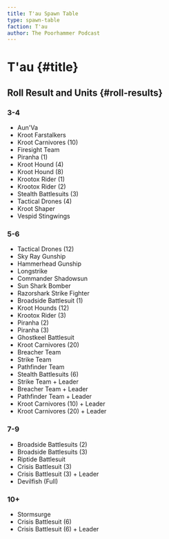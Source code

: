 ```yaml
---
title: T'au Spawn Table
type: spawn-table
faction: T'au
author: The Poorhammer Podcast
---
```


# T'au {#title}

## Roll Result and Units {#roll-results}

### 3-4

  - Aun'Va
  - Kroot Farstalkers
  - Kroot Carnivores (10)
  - Firesight Team
  - Piranha (1)
  - Kroot Hound (4)
  - Kroot Hound (8)
  - Krootox Rider (1)
  - Krootox Rider (2)
  - Stealth Battlesuits (3)
  - Tactical Drones (4)
  - Kroot Shaper
  - Vespid Stingwings

### 5-6

  - Tactical Drones (12)
  - Sky Ray Gunship
  - Hammerhead Gunship
  - Longstrike
  - Commander Shadowsun
  - Sun Shark Bomber
  - Razorshark Strike Fighter
  - Broadside Battlesuit (1)
  - Kroot Hounds (12)
  - Krootox Rider (3)
  - Piranha (2)
  - Piranha (3)
  - Ghostkeel Battlesuit
  - Kroot Carnivores (20)
  - Breacher Team
  - Strike Team
  - Pathfinder Team
  - Stealth Battlesuits (6)
  - Strike Team + Leader
  - Breacher Team + Leader
  - Pathfinder Team + Leader
  - Kroot Carnivores (10) + Leader
  - Kroot Carnivores (20) + Leader

### 7-9

  - Broadside Battlesuits (2)
  - Broadside Battlesuits (3)
  - Riptide Battlesuit
  - Crisis Battlesuit (3)
  - Crisis Battlesuit (3) + Leader
  - Devilfish (Full)

### 10+

  - Stormsurge
  - Crisis Battlesuit (6)
  - Crisis Battlesuit (6) + Leader

